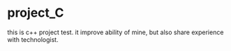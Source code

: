 # project_C
this is c++ project test. it improve ability of mine, but also share experience with technologist.
